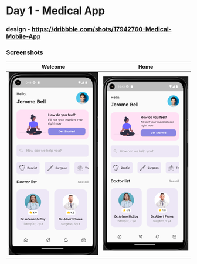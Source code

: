 # Day 1 - Medical App 


### design - https://dribbble.com/shots/17942760-Medical-Mobile-App

### Screenshots

| Welcome                          | Home                           |
| ----------------------------------- | ----------------------------------- |
| ![welcome](/screenshots/home.png) | ![home](/screenshots/home.png) |


